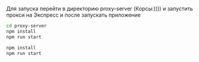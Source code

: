 Для запуска перейти в директорию proxy-server (Корсы:)))) и запустить прокси на Экспресс и после запускать приложение

```bash
cd proxy-server
npm install
npm run start

npm install
npm run start
```
